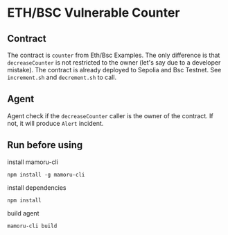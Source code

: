 # ETH/BSC Vulnerable Counter

## Contract

The contract is `counter` from Eth/Bsc Examples.
The only difference is that `decreaseCounter` is not restricted to the owner (let's say due to a developer mistake).
The contract is already deployed to Sepolia and Bsc Testnet.
See `increment.sh` and `decrement.sh` to call.

## Agent

Agent check if the `decreaseCounter` caller is the owner of the contract.
If not, it will produce `Alert` incident.

## Run before using

install mamoru-cli

`npm install -g mamoru-cli`

install dependencies

```npm install```

build agent

`mamoru-cli build`